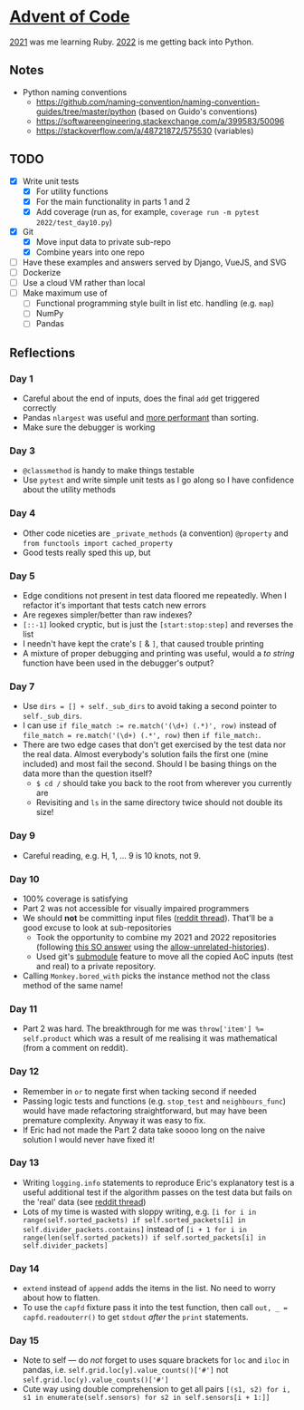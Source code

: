 # [Advent of Code](https://adventofcode.com/)

[2021](/2021/) was me learning Ruby. [2022](/2022/) is me getting back into Python.

## Notes

- Python naming conventions
  - https://github.com/naming-convention/naming-convention-guides/tree/master/python (based on
  Guido's conventions)
  - https://softwareengineering.stackexchange.com/a/399583/50096
  - https://stackoverflow.com/a/48721872/575530 (variables)

## TODO

- [x] Write unit tests
  - [x] For utility functions
  - [x] For the main functionality in parts 1 and 2
  - [x] Add coverage (run as, for example, `coverage run -m pytest 2022/test_day10.py`)
- [x] Git
  - [x] Move input data to private sub-repo
  - [x] Combine years into one repo
- [ ] Have these examples and answers served by Django, VueJS, and SVG
- [ ] Dockerize
- [ ] Use a cloud VM rather than local
- [ ] Make maximum use of
  - [ ] Functional programming style built in list etc. handling (e.g. `map`)
  - [ ] NumPy
  - [ ] Pandas

## Reflections

### Day 1

- Careful about the end of inputs, does the final `add` get triggered correctly
- Pandas `nlargest` was useful and [more performant](https://pandas.pydata.org/docs/reference/api/pandas.DataFrame.nlargest.html#pandas.DataFrame.nlargest) than sorting.
- Make sure the debugger is working

### Day 3

- `@classmethod` is handy to make things testable
- Use `pytest` and write simple unit tests as I go along so I have confidence about the utility methods

### Day 4

- Other code niceties are `_private_methods` (a convention) `@property` and `from functools import cached_property`
- Good tests really sped this up, but

### Day 5

- Edge conditions not present in test data floored me repeatedly. When I refactor it's important that tests catch new errors
- Are regexes simpler/better than raw indexes?
- `[::-1]` looked cryptic, but is just the `[start:stop:step]` and reverses the list
- I needn't have kept the crate's `[` & `]`, that caused trouble printing
- A mixture of proper debugging and printing was useful, would a _to string_ function have been used in the debugger's output?

### Day 7

- Use `dirs = [] + self._sub_dirs` to avoid taking a second pointer to `self._sub_dirs`.
- I can use `if file_match := re.match('(\d+) (.*)', row)` instead of `file_match = re.match('(\d+) (.*', row)` then `if file_match:`.
- There are two edge cases that don't get exercised by the test data nor the real data. Almost everybody's solution fails the first one (mine included) and most fail the second. Should I be
basing things on the data more than the question itself?
  - `$ cd /` should take you back to the root from wherever you currently are
  - Revisiting and `ls` in the same directory twice should not double its size!

### Day 9

- Careful reading, e.g. H, 1, … 9 is 10 knots, not 9.

### Day 10

- 100% coverage is satisfying
- Part 2 was not accessible for visually impaired programmers
- We should **not** be committing input files ([reddit thread](https://www.reddit.com/r/adventofcode/comments/zh2hk0/2022friendly_reminder_dont_commit_your_input/)). That'll be a good excuse to look at sub-repositories
  - Took the opportunity to combine my 2021 and 2022 repositories (following [this SO answer](https://stackoverflow.com/a/10548919/575530) using the [allow-unrelated-histories](https://git-scm.com/docs/git-merge#Documentation/git-merge.txt---allow-unrelated-histories)).
  - Used git's [submodule](https://git-scm.com/book/en/v2/Git-Tools-Submodules#_starting_submodules) feature to move all the copied AoC inputs (test and real) to a private repository.
- Calling `Monkey.bored_with` picks the instance method not the class method of the same name!

### Day 11

- Part 2 was hard. The breakthrough for me was `throw['item'] %= self.product` which was a result of
me realising it was mathematical (from a comment on reddit).

### Day 12

- Remember in `or` to negate first when tacking second if needed
- Passing logic tests and functions (e.g. `stop_test` and `neighbours_func`) would have made
refactoring straightforward, but may have been premature complexity. Anyway it was easy to fix.
- If Eric had not made the Part 2 data take soooo long on the naive solution I would never have
fixed it!

### Day 13

- Writing `logging.info` statements to reproduce Eric's explanatory test is a useful additional test
if the algorithm passes on the test data but fails on the 'real' data (see [reddit thread](https://old.reddit.com/r/adventofcode/comments/zkq7qk/2022_day_13_part_1_debugging_advice_please/))
- Lots of my time is wasted with sloppy writing, e.g. `[i for i in range(self.sorted_packets) if self.sorted_packets[i] in self.divider_packets.contains]` instead of `[i + 1 for i in range(len(self.sorted_packets)) if self.sorted_packets[i] in self.divider_packets]`

### Day 14

- `extend` instead of `append` adds the items in the list. No need to worry about how to flatten.
- To use the `capfd` fixture pass it into the test function, then call `out, _ = capfd.readouterr()`
to get `stdout` _after_ the `print` statements.

### Day 15

- Note to self — do *not* forget to uses square brackets for `loc` and `iloc` in pandas, i.e.
`self.grid.loc[y].value_counts()['#']` not `self.grid.loc(y).value_counts()['#']`
- Cute way using double comprehension to get all pairs `[(s1, s2) for i, s1 in enumerate(self.sensors) for s2 in self.sensors[i + 1:]]`
